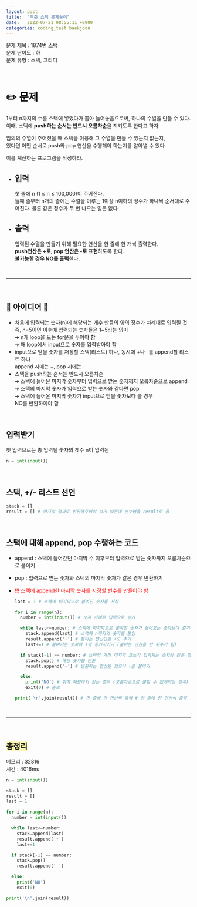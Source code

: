 ```yaml
---
layout: post
title:  "백준 스택 문제풀이"
date:   2022-07-21 08:55:11 +0900
categories: coding_test baekjoon
---
```


문제 제목 : 1874번 [스택]  
문제 난이도 : 하   
문제 유형 : 스택, 그리디


<br>   

# ✏️ 문제

1부터 n까지의 수를 스택에 넣었다가 뽑아 늘어놓음으로써, 하나의 수열을 만들 수 있다.      
이때, 스택에 **push하는 순서는 반드시 오름차순**을 지키도록 한다고 하자.     

임의의 수열이 주어졌을 때 스택을 이용해 그 수열을 만들 수 있는지 없는지,      
있다면 어떤 순서로 push와 pop 연산을 수행해야 하는지를 알아낼 수 있다.      

이를 계산하는 프로그램을 작성하라.

- ## 입력   
  첫 줄에 n (1 ≤ n ≤ 100,000)이 주어진다.     
  둘째 줄부터 n개의 줄에는 수열을 이루는 1이상 n이하의 정수가 하나씩 순서대로 주어진다. 물론 같은 정수가 두 번 나오는 일은 없다.

- ## 출력
  입력된 수열을 만들기 위해 필요한 연산을 한 줄에 한 개씩 출력한다.     
  **push연산은 +로, pop 연산은 -로 표현**하도록 한다.    
  **불가능한 경우 NO를 출력**한다.


<br> 

--- 

<br>


## 🔔 아이디어 🔔
* 처음에 입력되는 숫자(n)에 해당되는 개수 만큼의 양의 정수가 차례대로 입력될 것     
  즉, n=5이면 이후에 입력되는 숫자들은 1~5라는 의미    
  ➜ n개 loop을 도는 for문을 두어야 함     
  ➜ 매 loop에서 input으로 숫자를 입력받아야 함        
* input으로 받을 숫자를 저장할 스택(리스트) 하나, 동시에 +나 -를 append할 리스트 하나    
  append 시에는 +, pop 시에는 -
* 스택을 push하는 순서는 반드시 오름차순          
  ➜ 스택에 들어온 마지막 숫자부터 입력으로 받는 숫자까지 오름차순으로 append      
  ➜ 스택의 마지막 숫자가 입력으로 받는 숫자와 같다면 pop   
  ➜ 스택에 들어온 마지막 숫자가 input으로 받을 숫자보다 클 경우    
  NO를 반환하여야 함


<br>


## 입력받기
첫 입력으로는 총 입력될 숫자의 갯수 n이 입력됨        
``` python 
n = int(input())
```


<br>


## 스택, +/- 리스트 선언
``` python
stack = []
result = [] # 마지막 결과로 반환해주어야 하기 때문에 변수명을 result로 둠
```


<br>


## 스택에 대해 append, pop 수행하는 코드
* append : 스택에 들어갔던 마지막 수 이후부터 입력으로 받는 숫자까지 오름차순으로 붙이기 
* pop : 입력으로 받는 숫자와 스택의 마지막 숫자가 같은 경우 반환하기    
* <span style="color:red;">!!! 스택에 append한 마지막 숫자를 저장할 변수를 만들어야 함</span>    
   
  ``` python
  last = 1 # 스택에 마지막으로 붙여진 숫자를 저장

  for i in range(n):
    number = int(input()) # 숫자 차례로 입력으로 받기

    while last<=number: # 스택에 마지막으로 붙여진 숫자가 들어오는 숫자보다 같거나 작을 때
      stack.append(last) # 스택에 n까지의 숫자를 붙임
      result.append('+') # 붙이는 연산만큼 +도 추가
      last+=1 # 붙여지는 숫자에 1씩 증가시키기 (붙이는 연산을 한 횟수가 됨)

    if stack[-1] == number: # 스택의 가장 마지막 요소가 입력되는 숫자랑 같은 경우
      stack.pop() # 해당 숫자를 반환
      result.append('-') # 반환하는 연산을 했으니 -를 붙이기

    else:
      print('NO') # 위에 해당하지 않는 경우 (오름차순으로 붙일 수 없게되는 경우)
      exit(0) # 종료

  print('\n'.join(result)) # 한 줄에 한 연산씩 출력 # 한 줄에 한 연산씩 출력
  ``` 


<br>


--- 

<br>


## <span style="background-color:#fff5b1;">총정리</span>    
메모리 : 32816     
시간 : 4016ms   
``` python
n = int(input())

stack = []
result = []
last = 1 

for i in range(n):
  number = int(input())

  while last<=number: 
    stack.append(last) 
    result.append('+') 
    last+=1 

  if stack[-1] == number:
    stack.pop() 
    result.append('-') 

  else:
    print('NO')
    exit(0)

print('\n'.join(result)) 
```

[스택]: https://www.acmicpc.net/problem/1874